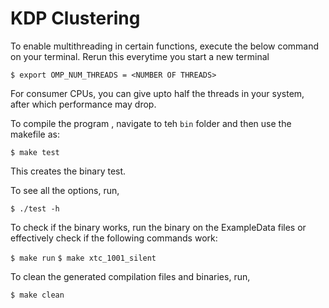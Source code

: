 # KDP Clustering

To enable multithreading in certain functions, execute the below command on your terminal. Rerun this everytime you start a new terminal

`$ export OMP_NUM_THREADS = <NUMBER OF THREADS>`

For consumer CPUs, you can give upto half the threads in your system, after which performance may drop.

To compile the program , navigate to teh `bin` folder and then use the makefile as:

`$ make test`

This creates the binary test.

To see all the options, run,

`$ ./test -h`

To check if the binary works, run the binary on the ExampleData files or effectively check if the following commands work:

`$ make run`
`$ make xtc_1001_silent`

To clean the generated compilation files and binaries, run,

`$ make clean`

